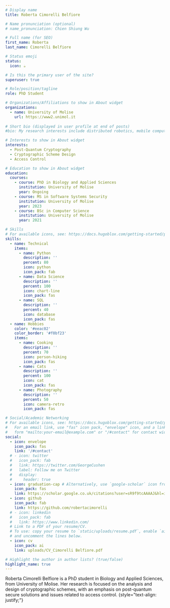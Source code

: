 ```yaml
---
# Display name
title: Roberta Cimorelli Belfiore

# Name pronunciation (optional)
# name_pronunciation: Chien Shiung Wu

# Full name (for SEO)
first_name: Roberta
last_name: Cimorelli Belfiore

# Status emoji
status:
  icon: ☕️

# Is this the primary user of the site?
superuser: true

# Role/position/tagline
role: PhD Student

# Organizations/Affiliations to show in About widget
organizations:
  - name: University of Molise
    url: https://www2.unimol.it
    
# Short bio (displayed in user profile at end of posts)
#bio: My research interests include distributed robotics, mobile computing and programmable matter.

# Interests to show in About widget
interests:
  - Post-Quantum Cryptography
  - Cryptographic Scheme Design
  - Access Control

# Education to show in About widget
education:
  courses:
    - course: PhD in Biology and Applied Sciences
      institution: University of Molise
      year: Ongoing
    - course: MS in Software Systems Security
      institution: University of Molise
      year: 2023
    - course: BSc in Computer Science
      institution: University of Molise
      year: 2021

# Skills
# For available icons, see: https://docs.hugoblox.com/getting-started/page-builder/#icons
skills:
  - name: Technical
    items:
      - name: Python
        description: ''
        percent: 80
        icon: python
        icon_pack: fab
      - name: Data Science
        description: ''
        percent: 100
        icon: chart-line
        icon_pack: fas
      - name: SQL
        description: ''
        percent: 40
        icon: database
        icon_pack: fas
  - name: Hobbies
    color: '#eeac02'
    color_border: '#f0bf23'
    items:
      - name: Cooking
        description: ''
        percent: 70
        icon: person-hiking
        icon_pack: fas
      - name: Cats
        description: ''
        percent: 100
        icon: cat
        icon_pack: fas
      - name: Photography
        description: ''
        percent: 50
        icon: camera-retro
        icon_pack: fas

# Social/Academic Networking
# For available icons, see: https://docs.hugoblox.com/getting-started/page-builder/#icons
#   For an email link, use "fas" icon pack, "envelope" icon, and a link in the
#   form "mailto:your-email@example.com" or "/#contact" for contact widget.
social:
  - icon: envelope
    icon_pack: fas
    link: '/#contact'
  # - icon: twitter
  #   icon_pack: fab
  #   link: https://twitter.com/GeorgeCushen
  #   label: Follow me on Twitter
  #   display:
  #     header: true
  - icon: graduation-cap # Alternatively, use `google-scholar` icon from `ai` icon pack
    icon_pack: fas
    link: https://scholar.google.co.uk/citations?user=sR9f9tcAAAAJ&hl=it
  - icon: github
    icon_pack: fab
    link: https://github.com/robertacimorelli
  # - icon: linkedin
  #   icon_pack: fab
  #   link: https://www.linkedin.com/
  # Link to a PDF of your resume/CV.
  # To use: copy your resume to `static/uploads/resume.pdf`, enable `ai` icons in `params.yaml`,
  # and uncomment the lines below.
  - icon: cv
    icon_pack: ai
    link: uploads/CV_Cimorelli Belfiore.pdf

# Highlight the author in author lists? (true/false)
highlight_name: true
---
```


Roberta Cimorelli Belfiore is a PhD student in Biology and Applied Sciences, from University of Molise. Her research is focused on the analysis and design of cryptographic schemes, with an emphasis on post-quantum secure solutions and issues related to access control.
{style="text-align: justify;"}
